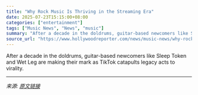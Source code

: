 ```yaml
---
title: "Why Rock Music Is Thriving in the Streaming Era"
date: 2025-07-23T15:15:00+08:00
categories: ["entertainment"]
tags: ["Music News", "News", "music"]
summary: "After a decade in the doldrums, guitar-based newcomers like Sleep Token and Wet Leg are making their mark as TikTok catapults legacy acts to virality."
source_url: "https://www.hollywoodreporter.com/news/music-news/why-rock-music-streaming-era-1236326658/"
---
```


After a decade in the doldrums, guitar-based newcomers like Sleep Token and Wet Leg are making their mark as TikTok catapults legacy acts to virality.

---

*来源: [原文链接](https://www.hollywoodreporter.com/news/music-news/why-rock-music-streaming-era-1236326658/)*
